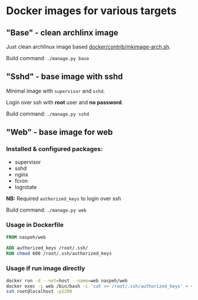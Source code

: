# Docker images for various targets

## "Base" - clean archlinx image
Just clean archlinux image based [docker/contrib/mkimage-arch.sh][mkimage].

[mkimage]: https://github.com/docker/docker/blob/master/contrib/mkimage-arch.sh

Build command: `./manage.py base`


## "Sshd" - base image with sshd
Minimal image with `supervisor` and `sshd`.

Login over ssh with **root** user and **no password**.

Build command: `./manage.py sshd`

## "Web" - base image for web
### Installed & configured packages:
- supervisor
- sshd
- nginx
- fcron
- logrotate

**NB:** Required `authorized_keys` to login over ssh

Build command: `./manage.py web`

### Usage in Dockerfile
```dockerfile
FROM naspeh/web

ADD authorized_keys /root/.ssh/
RUN chmod 600 /root/.ssh/authorized_keys
```

### Usage if run image directly
```bash
docker run -d --net=host --name=web naspeh/web
docker exec -i web /bin/bash -c 'cat >> /root/.ssh/authorized_keys' < ~/.ssh/id_rsa.pub
ssh root@localhost -p2200
```
